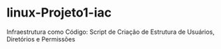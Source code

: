 # linux-Projeto1-iac
Infraestrutura como Código: Script de Criação de Estrutura de Usuários, Diretórios e Permissões
